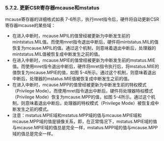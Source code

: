 ### **5.7.2. 更新CSR寄存器mcause和mstatus**

mcause寄存器的详细格式如表 7-6所示，执行mret指令后，硬件将自动更新CSR寄存器mcause的某些域：

- 在进入中断时，mcause.MPIL的值曾经被更新为中断发生前的mintstatus.MIL值。而使用mret指令退出中断后，硬件将mintstatus.MIL的值恢复为mcause.MPIL的值。通过这个机制，则意味着退出中断后，处理器的mintstatus.MIL值被恢复成中断发生之前的值。
- 在进入中断时，mcause.MPIE的值曾经被更新为中断发生前的mstatus.MIE值。而使用mret指令退出中断后，硬件将mret指令执行后，将mstatus.MIE的值恢复为mcause.MPIE的值，如图 5-4所示。通过这个机制，则意味着退出中断后，处理器的mstatus.MIE值被恢复成中断发生之前的值。
- 在进入中断时，mcause.MPP的值曾经被更新为中断发生前的特权模式（Privilege Mode）。而使用mret指令退出中断后，硬件将处理器特权模式（Privilege Mode）恢复为mcause.MPP的值，如图 5-4所示。通过这个机制，则意味着退出中断后，处理器的特权模式（Privilege Mode）被恢复成中断发生之前的模式。
- 注意：mstatus.MPIE域和mstatus.MPP域的值与mcause.MPIE域和mcause.MPP域的值是镜像关系，即，在正常情况下，mstatus.MPIE域的值与mcause.MPIE域的值总是完全一样，mstatus.MPP域的值与mcause.MPP域的值总是完全一样。

